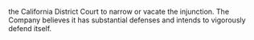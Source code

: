 the California District Court to narrow or vacate the injunction. The Company believes it has substantial defenses and intends to
vigorously defend itself.